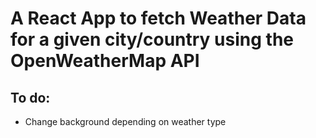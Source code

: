 # A React App to fetch Weather Data for a given city/country using the OpenWeatherMap API
## To do:
* Change background depending on weather type
